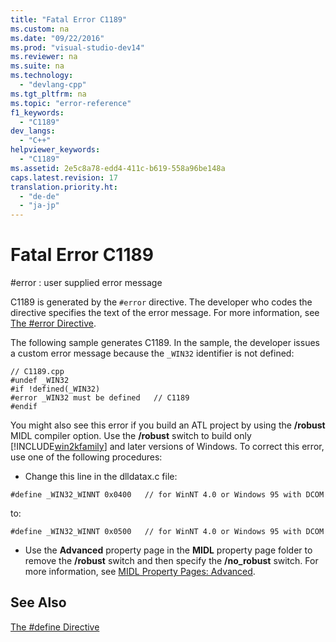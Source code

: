 ```yaml
---
title: "Fatal Error C1189"
ms.custom: na
ms.date: "09/22/2016"
ms.prod: "visual-studio-dev14"
ms.reviewer: na
ms.suite: na
ms.technology: 
  - "devlang-cpp"
ms.tgt_pltfrm: na
ms.topic: "error-reference"
f1_keywords: 
  - "C1189"
dev_langs: 
  - "C++"
helpviewer_keywords: 
  - "C1189"
ms.assetid: 2e5c8a78-edd4-411c-b619-558a96be148a
caps.latest.revision: 17
translation.priority.ht: 
  - "de-de"
  - "ja-jp"
---
```

# Fatal Error C1189
\#error : user supplied error message  
  
 C1189 is generated by the `#error` directive. The developer who codes the directive specifies the text of the error message. For more information, see [The #error Directive](../vs140/sharperror-directive--c-c---.md).  
  
 The following sample generates C1189. In the sample, the developer issues a custom error message because the `_WIN32` identifier is not defined:  
  
```  
// C1189.cpp  
#undef _WIN32  
#if !defined(_WIN32)  
#error _WIN32 must be defined   // C1189  
#endif  
```  
  
 You might also see this error if you build an ATL project by using the **/robust** MIDL compiler option. Use the **/robust** switch to build only [!INCLUDE[win2kfamily](../vs140/includes/win2kfamily_md.md)] and later versions of Windows. To correct this error, use one of the following procedures:  
  
-   Change this line in the dlldatax.c file:  
  
```  
#define _WIN32_WINNT 0x0400   // for WinNT 4.0 or Windows 95 with DCOM  
```  
  
 to:  
  
```  
#define _WIN32_WINNT 0x0500   // for WinNT 4.0 or Windows 95 with DCOM  
```  
  
-   Use the **Advanced** property page in the **MIDL** property page folder to remove the **/robust** switch and then specify the **/no_robust** switch. For more information, see [MIDL Property Pages: Advanced](../vs140/midl-property-pages--advanced.md).  
  
## See Also  
 [The #define Directive](../vs140/sharpdefine-directive--c-c---.md)